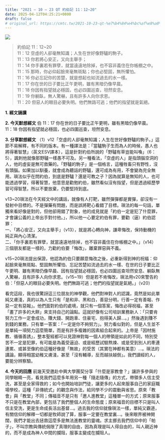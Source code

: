 ```yaml
---
title: "2021 – 10 – 23 QT 約伯記 11：12~20"
date: 2025-04-12T04:25:21+0800
draft: false
# original_url: https://cmtc.tw/2021-10-23-qt-%e7%b4%84%e4%bc%af%e8%a8%98-11%ef%bc%9a1220
---
```


![](/images/qt.jpg)
> 約伯記 11：12\~20  
> 11：12 空虛的人卻毫無知識；人生在世好像野驢的駒子。  
> 11：13 你若將心安正，又向主舉手；  
> 11：14 你手裏若有罪孽，就當遠遠地除掉，也不容非義住在你帳棚之中。  
> 11：15 那時，你必仰起臉來毫無斑點；你也必堅固，無所懼怕。  
> 11：16 你必忘記你的苦楚，就是想起也如流過去的水一樣。  
> 11：17 你在世的日子要比正午更明，雖有黑暗仍像早晨。  
> 11：18 你因有指望就必穩固，也必四圍巡查，坦然安息。  
> 11：19 你躺臥，無人驚嚇，且有許多人向你求恩。  
> 11：20 但惡人的眼目必要失明。他們無路可逃；他們的指望就是氣絕。

**1. 經文誦讀**

**2.  今天默想經文**
伯 11：17 你在世的日子要比正午更明，雖有黑暗仍像早晨。  
11：18 你因有指望就必穩固，也必四圍巡查，坦然安息。

**3. 分享默想經文**
（1）v12「空虛的人卻毫無知識；人生在世好像野驢的駒子。」這節不易解釋，有不同的版本。有一種譯法是：「當驢駒子生而為人的時候，愚人也將得著智慧」（英文ESV譯本），這是針對約伯所說的「野驢有草豈能叫喚」（6：5），諷刺他就像那野驢一樣愚不可及。另一種看法，「空虛的人」是指頭腦空洞的人，他的虛妄是無可救藥的。「野驢的駒子」是一個格言，這種牲畜只有野性，沒有頭腦。如果加以馴養，就會成為聽話的野驢，還可成為有用，不會變為完全無用。瑣法似乎在問約伯，到底是野驢？還是可教之子？因為就算是無知的人，也可能透過學習，得著智慧，他意思是勸勉約伯，雖然看似沒有指望，但是透過經歷學習可得智慧，所以不要放棄，仍要堅持到底。

v13\~20瑣法在今天經文中的講話，就像有人打靶，雖然彈彈都是實彈，卻沒有一發射中目標的。不是彈藥有問題，而是誤將靶心看錯了目標。瑣法的每一句話，單獨來看好像是對的，但他卻用錯了對象，他的成見就是「約伯一定是犯了什麼罪，才會讓公義的上帝出手對付他。」，所以他一心要定約伯有罪，要勸（逼）約伯認罪：  
一、「將心安正，又向主舉手」（v13），就是將心轉向神，謙卑悔改，保持動機的純正與內心清潔。  
二、「你手裏若有罪孽，就當遠遠地除掉，也不容非義住在你帳棚之中。」（v14）三個朋友都是一樣的，力勸約伯要「悔改」，離棄罪惡與不義。

v15\~20瑣法提出保證，他認為約伯只要願意悔改之後，必重新得到神的祝福：仰起臉來毫無斑點、堅固無所懼怕、忘記苦楚如流過去的水一樣、在世的日子要比正午更明、雖有黑暗仍像早晨、因有指望就必穩固，也必四圍巡查坦然安息、躺臥無人驚嚇，且有許多人向你求恩。（v15\~19）但是若不肯悔改，瑣法用v20來警告約伯：「但惡人的眼目必要失明。他們無路可逃；他們的指望就是氣絕。」（v20）

看完這段，我也很驚訝這三位朋友的神學觀，他們對神對人的認識，竟然是如此單純又膚淺，真的以為人生只有「是和非、黑和白，善惡分明，行善一定有善報、作惡一定有惡報」。他們面對約伯的處境，就只有一個答案，悔改必得祝福，甚至「畫了許多的大餅」來支持自己的論點。這就好像有公司培訓業務新人：「只要肯努力工作一定會成功，賺大錢、開跑車、住豪宅、抱得美人歸…。」然後遇到賺不到錢的業務，只有單一答案：「一定是你不夠努力」。努力看似對的，但是人生並不是單純一項努力這麼簡單，而是有許多複雜的因素組合起來的。上帝是「因材施教、循循善誘」，整本聖經都可以見證神對每一個人的帶領是如此的不同，特別受苦不一定是犯罪，有可能是為義受逼迫、或是經歷試驗熬煉、或是受到別人的牽連連累、或甚至像約伯這種好像是「無故」的受苦（其實在神都有美意）…。瑣法的講論，顯得相當幼稚又膚淺，甚至「沒有輔導，反而越扶越倒」。我們讀經的人，要能分辨察驗。

**4. 今天的回應**
前幾天受邀赴中興大學團契分享「什麼是家教會？」讓許多參與的同學眼睛一亮，看見我們這麼多年用另一種「隨走隨傳」的方式，帶領多人信主受洗，甚至是全家得救的；如今也開始培訓門徒，讓更多的人起來服事自己的家庭職場學校，這種「非傳統式」的觀念與作法，給同學不少的震動與省思。原來「教會」與「教堂」不同；傳福音不是只有「邀人進教堂」這種單一的方式；原來服事不只是在教堂內部，更包括了我們整個人的生命態度；原來福音的目標不只是叫人信主受洗，更是生命成長活出基督…。過去我的信仰就像瑣法一樣，單純又霸道，有關信仰的解釋一切都是牧師說了算，服事一定要在教堂裏…。後來眼界被神開闊，我們才能出去拯救這麼多是無法進教堂的靈魂。求主挪去我們信仰中的「帕子」，不叫宗教與傳統侷限了真理的自由，因為真理是叫人得自由的，叫人親近神的，而不是成為神人中間的攔阻，服事主變成在攔阻人。
